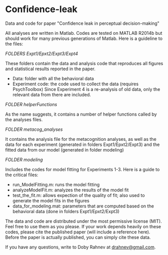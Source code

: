 # Confidence-leak
Data and code for paper "Confidence leak in perceptual decision-making"

All analyses are written in Matlab. Codes are tested on MATLAB R2014b but should work for many previous generations of Matlab.
Here is a guideline to the files:

*FOLDERS Expt1/Epxt2/Expt3/Expt4*

These folders contain the data and analysis code that reproduces all figures and statistical results reported in the paper.
  - Data: folder with all the behavioral data
  - Experiment code: the code used to collect the data (requires PsychToolbox)
Since Experiment 4 is a re-analysis of old data, only the relevant data from there are included.

*FOLDER helperFunctions*

As the name suggests, it contains a number of helper functions called by the analyses files.

*FOLDER metacog_analyses*

It contains the analysis file for the metacognition analyses, as well as the data for each experiment (generated in folders 
Expt1/Epxt2/Expt3) and the fitted data from our model (generated in folder modeling)

*FOLDER modeling*

Includes the codes for model fitting for Experiments 1-3. Here is a guide to the critical files:
  - run_ModelFitting.m:     runs the model fitting
  - analyzeModelFit.m:      analyzes the results of the model fit
  - test_the_fit.m:         allows expection of the quality of fit; also used to generate the model fits in the figures
  - data_for_modeling.mat:  parameters that are computed based on the behavioral data (done in folders Expt1/Epxt2/Expt3)


The data and code are distributed under the most permissive license (MIT). Feel free to use them as you please. If your
work depends heavily on these codes, please cite the published paper (will include a reference here). Before the paper is
actually published, you can simply cite these data.

If you have any questions, write to Doby Rahnev at drahnev@gmail.com.
